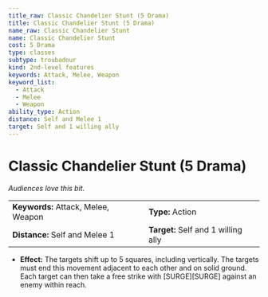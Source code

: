 ```yaml
---
title_raw: Classic Chandelier Stunt (5 Drama)
title: Classic Chandelier Stunt (5 Drama)
name_raw: Classic Chandelier Stunt
name: Classic Chandelier Stunt
cost: 5 Drama
type: classes
subtype: troubadour
kind: 2nd-level features
keywords: Attack, Melee, Weapon
keyword_list:
  - Attack
  - Melee
  - Weapon
ability_type: Action
distance: Self and Melee 1
target: Self and 1 willing ally
---
```


# Classic Chandelier Stunt (5 Drama)

*Audiences love this bit.*

|                                     |                                     |
| :---------------------------------- | :---------------------------------- |
| **Keywords:** Attack, Melee, Weapon | **Type:** Action                    |
| **Distance:** Self and Melee 1      | **Target:** Self and 1 willing ally |

- **Effect:** The targets shift up to 5 squares, including vertically. The targets must end this movement adjacent to each other and on solid ground. Each target can then take a free strike with \[SURGE\]\[SURGE\] against an enemy within reach.
